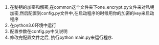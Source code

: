 1. 在秘钥的加密和解密,在common这个文件夹下one_encrypt.py文件来对私钥加密,然后配置到config.py文件中,在启动程序的时候用你的加密的key来启动程序
2. 在python3.6环境中运行
3. 配置参数在config.py中又说明
4. 修改完配置文件之后, 执行python main.py来运行程序.
